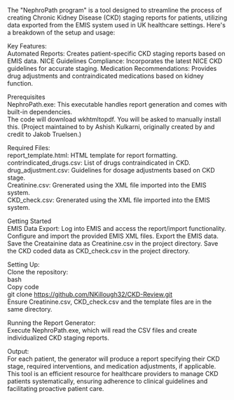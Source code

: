 The "NephroPath program" is a tool designed to streamline the process of creating Chronic Kidney Disease (CKD) staging reports for patients, utilizing data exported from the EMIS system used in UK healthcare settings. Here's a breakdown of the setup and usage:

Key Features:  
Automated Reports: Creates patient-specific CKD staging reports based on EMIS data.
NICE Guidelines Compliance: Incorporates the latest NICE CKD guidelines for accurate staging.
Medication Recommendations: Provides drug adjustments and contraindicated medications based on kidney function.

Prerequisites  
NephroPath.exe: This executable handles report generation and comes with built-in dependencies.   
The code will download wkhtmltopdf. You will be asked to manually install this. (Project maintained to by Ashish Kulkarni, originally created by and credit to Jakob Truelsen.)

Required Files:  
report_template.html: HTML template for report formatting.  
contrindicated_drugs.csv: List of drugs contraindicated in CKD.  
drug_adjustment.csv: Guidelines for dosage adjustments based on CKD stage.  
Creatinine.csv: Grenerated using the XML file imported into the EMIS system.  
CKD_check.csv: Grenerated using the XML file imported into the EMIS system. 

Getting Started  
EMIS Data Export:
Log into EMIS and access the report/import functionality.
Configure and import the provided EMIS XML files.
Export the EMIS data.
Save the Creatainine data as Creatinine.csv in the project directory.
Save the CKD coded data as CKD_check.csv in the project directory.

Setting Up:  
Clone the repository:  
bash  
Copy code  
git clone https://github.com/NKillough32/CKD-Review.git  
Ensure Creatinine.csv, CKD_check.csv and the template files are in the same directory.  

Running the Report Generator:  
Execute NephroPath.exe, which will read the CSV files and create individualized CKD staging reports.

Output:  
For each patient, the generator will produce a report specifying their CKD stage, required interventions, and medication adjustments, if applicable.
This tool is an efficient resource for healthcare providers to manage CKD patients systematically, ensuring adherence to clinical guidelines and facilitating proactive patient care.

